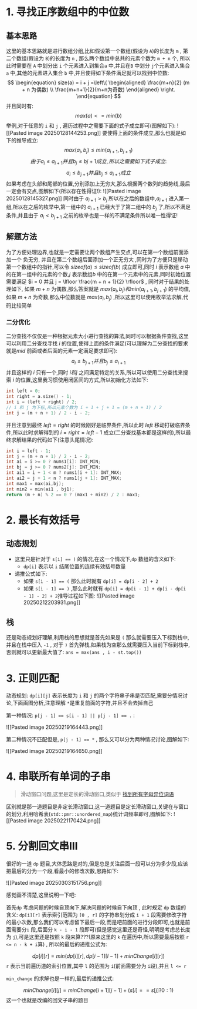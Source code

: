 # 1. 寻找正序数组中的中位数
## 基本思路
这里的基本思路就是进行数组分组,比如假设第一个数组(假设为 `A`)的长度为 `m` , 第二个数组(假设为 `B`)的长度为 `n` , 那么两个数组中总共的元素个数为 `m + n` 个, 所以此时需要在 `A` 中划分出 `i` 个元素进入到集合`a` 中,并且在`B` 中划分 `j`个元素进入集合 `a` 中,其他的元素进入集合 `b` 中,并且使得如下条件满足就可以找到中位数:
$$
\begin{equation} size(a) = i + j =\left\{ \begin{aligned} \frac{m+n}{2} (m + n 为偶数) \\ \frac{m+n+1}{2}(m+n为奇数) \end{aligned} \right. \end{equation}
$$
并且同时有:
$$
max(a) <= min(b) 
$$
举例,对于任意的 `i` 和 `j` , 遍历过程中之需要下面的式子成立即可(图解如下):
![[Pasted image 20250128144253.png]]
要使得上面的条件成立,那么也就是如下的推导成立:
$$
max(a_i,b_j) \leq min(a_{i + 1} , b_{j + 1}) 
$$
$$
由于 a_i \leq a_{i + 1} 并且 b_j \leq b{j + 1} 成立,所以之需要如下式子成立:
$$
$$
a_i \leq b_{j + 1} 并且 b_j \leq a_{i + 1} 成立
$$
如果考虑在头部和尾部的位置,分别添加上无穷大,那么根据两个数列的趋势线,最后一定会有交点,图解如下(所以存在性得证!):
![[Pasted image 20250128145327.png]]
同时由于 $a_{i + 1} > b_j$ 所以在之后的数组中,$a_{i + 1}$ 进入第一组,所以在之后的枚举中,第一组中的 $a_{i + 1}$ 已经大于了第二组中的 $b_j$ 了,所以不满足条件,并且由于 $a_i < b_{j + 1}$ 之前的枚举也是一样的不满足条件所以唯一性得证!
## 解题方法
为了方便处理边界,也就是一定需要让两个数组产生交点,可以在第一个数组前面添加一个 负无穷, 并且在第二个数组后面添加一个正无穷大 ,同时为了方便只是移动 第一个数组中的指针,可以令 $sizeof(a) \leq sizeof(b)$ 成立即可,同时 $i$ 表示数组 $a$ 中的在第一组中的元素的个数,$j$ 表示数组$b$ 中的在第一个元素中的元素,同时初始位置需要满足 $i = 0 并且 j = \lfloor \frac{m + n + 1}{2} \rfloor$  , 同时对于结果的处理如下, 如果 $m + n$ 为偶数,那么答案就是 $max(a_i,b_j) 和 min(a_{i + 1} , b_{j + 1})$ 的平均值,如果 $m + n$ 为奇数,那么中位数就是 $max(a_i,b_j)$ ,所以这里可以使用枚举法求解,代码比较简单
### 二分优化
二分查找不仅仅是一种根据元素大小进行查找的算法,同时可以根据条件查找,这里可以利用二分查找寻找 $i$ 的位置,使得上面的条件满足(可以理解为二分查找的要求就是$mid$ 前面或者后面的元素一定满足要求即可):
$$
a_i \leq b_{j + 1} 并且 b_j \leq a_{i + 1}
$$
并且这样的 $i$ 只有一个,同时 $i 和 j$ 之间满足特定的关系,所以可以使用二分查找来搜索 $i$ 的位置,这里我习惯使用闭区间的方式,所以初始化方法如下:
```c++
int left = 0;
int right = a.size() - 1;
int i = (left + right) / 2;
// i 和 j 为下标,所以元素个数为 i + 1 + j + 1 = (m + n + 1) / 2
int j = (m + n + 1) / 2 - i - 2;
```
并且注意到最终 $left = right$ 的时候刚好是临界条件,所以此时 $left$ 移动打破临界条件,所以此时求解得到的 $i = right = left - 1$ 成立(二分查找基本都是这样的),所以最终求解结果的代码如下(注意头尾情况):
```c++
int i = left - 1;
int j = (m + n + 1) / 2 - i - 2;
int ai = i >= 0 ? nums1[i]: INT_MIN;
int bj = j >= 0 ? nums2[j]: INT_MIN;
int ai1 = i + 1 < m ? nums1[i + 1]: INT_MAX;
int ai2 = j + 1 < n ? nums1[j + 1]: INT_MAX;
int max1 = max(ai,bj);
int min2 = min(ai1 , bj1);
return (m + n) % 2 == 0 ? (max1 + min2) / 2 : max1;
```
# 2. 最长有效括号
## 动态规划
- 这里只是针对于 `s[i] == )` 的情况,在这一个情况下,`dp` 数组的含义如下:
	- `dp[i]` 表示以 `i` 结尾位置的连续有效括号数量
- 递推公式如下:
	- 如果 `s[i - 1] == (` 那么此时就有 `dp[i] = dp[i - 2] + 2`
	- 如果 `s[i - 1] == )` ,那么此时就有 `dp[i] = dp[i - 1] + dp[i - dp[i - 1] - 2] + 2`推导过程如下图:
![[Pasted image 20250212203931.png]]
## 栈
还是动态规划好理解,利用栈的思想就是首先如果是 `(` 那么就需要压入下标到栈中,并且在栈中压入 `-1` , 对于 `)` 首先弹栈,如果栈为空那么就需要压入当前下标到栈中,否则就可以更新最大值了: `ans = max(ans , i - st.top())`
# 3. 正则匹配
动态规划: `dp[i][j]` 表示长度为 `i` 和 `j` 的两个字符串子串是否匹配,需要分情况讨论,下面画图分析,注意理解 `*`是重复前面的字符,并且不会去掉自己

第一种情况: `p[j - 1] == s[i - 1] || p[j - 1] == .` :

![[Pasted image 20250219164443.png]]

第二种情况不匹配但是, `p[j - 1] == *` , 那么又可以分为两种情况讨论,图解如下:

![[Pasted image 20250219164650.png]]
# 4. 串联所有单词的子串
> 滑动窗口问题,这里是定长的滑动窗口,类似于 [找到所有字母异位词语](https://leetcode.cn/problems/find-all-anagrams-in-a-string/)

区别就是那一道题目是非定长滑动窗口,这一道题目是定长滑动窗口,关键在与窗口的划分,利用哈希表(`std::pmr::unordered_map`)统计词频率即可,图解如下:
![[Pasted image 20250221170424.png]]

# 5.  分割回文串III

很好的一道 `dp` 题目,大体思路是对的,但是总是关注后面一段可以分为多少段,应该把最后的分为一个段,看最小的修改次数,思路如下:

![[Pasted image 20250303151756.png]]

感觉画不清楚,这里说明一下吧:

首先`dp` 考虑问题的时候自顶向下,解决问题的时候自下向顶 , 此时规定 `dp` 数组的含义: `dp[i][r]` 表示索引范围为 `[0 , r]` 的字符串划分成 `i + 1` 段需要修改字符的最小次数,那么我们可以考虑留下最后一段,而是吧前面的进行分段即可,也就是前面需要分`i` 段,后面分 `k - i - 1` 段即可(但是感觉这里还是奇怪,明明是考虑总长度为 `j`),可是这里还是按照 `k` 段来算???(原来这里的 `k` 在遍历中,所以需要最后按照 `r <= n - k + i`算) , 所以的最后的递推公式为:

$$
dp[i][r] = min(dp[i][r] , dp[i - 1][l - 1] + minChange[l][r])
$$
`r` 表示当前遍历道的索引位置,其中 `l` 的范围为 `i`(前面需要分为 `i`段),并且 `l <= r`

`min_change` 的求解也是一样的,最后的递推公式:

$$
minChange[i][j] = minChange[i + 1][j - 1] + (s[i] == s[j] ? 0 : 1)
$$
这一个也就是改编的回文子串的题目